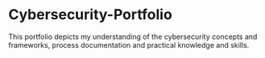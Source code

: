 # Cybersecurity-Portfolio
This portfolio depicts my understanding of the cybersecurity concepts and frameworks, process documentation and practical knowledge and skills.
